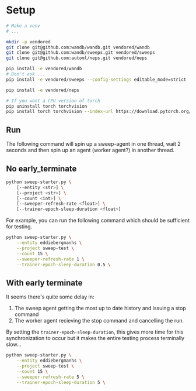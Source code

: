 # Setup
```bash
# Make a venv
# ...

mkdir -p vendored
git clone git@github.com:wandb/wandb.git vendored/wandb
git clone git@github.com:wandb/sweeps.git vendored/sweeps
git clone git@github.com:automl/neps.git vendored/neps

pip install -e vendored/wandb
# Don't ask ...
pip install -e vendored/sweeps --config-settings editable_mode=strict

pip install -e vendored/neps

# If you want a CPU version of torch
pip uninstall torch torchvision
pip install torch torchvision --index-url https://download.pytorch.org/whl/cpu
```

## Run
The following command will spin up a sweep-agent in one thread, wait 2 seconds
and then spin up an agent (worker agent?) in another thread.

## No early_terminate
```bash
python sweep-starter.py \
    [--entity <str>] \
    [--project <str>] \
    [--count <int>] \
    [--sweeper-refresh-rate <float>] \
    [--trainer-epoch-sleep-duration <float>]
```

For example, you can run the following command which should be sufficient for testing.
```bash
python sweep-starter.py \
    --entity eddiebergmanhs \
    --project sweep-test \
    --count 15 \
    --sweeper-refresh-rate 1 \
    --trainer-epoch-sleep-duration 0.5 \
```

## With early terminate
It seems there's quite some delay in:

1. The sweep agent getting the most up to date history and issuing a stop command
2. The worker agent recieving the stop command and cancelling the run.

By setting the `trainer-epoch-sleep-duration`, this gives more time for this synchronization to occur
but it makes the entire testing process terminally slow...

```bash
python sweep-starter.py \
    --entity eddiebergmanhs \
    --project sweep-test \
    --count 15 \
    --sweeper-refresh-rate 5 \
    --trainer-epoch-sleep-duration 5 \
```
